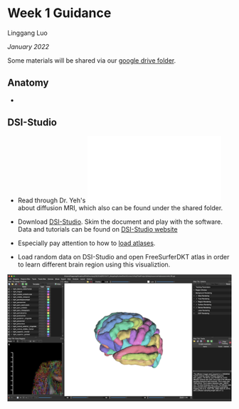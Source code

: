 # Week 1 Guidance

Linggang Luo

*January 2022*

Some materials will be shared via our [google drive folder](https://drive.google.com/drive/folders/12XGKtBVUb7i-uW_LSkMERFRhP7S95OrQ?usp=sharing).

## Anatomy

- 

## DSI-Studio

- Read through Dr. Yeh's ![review paper](Materials/paper/review.pdf) about diffusion MRI, which also can be found under the shared folder. 

- Download [DSI-Studio](http://dsi-studio.labsolver.org/). Skim the document and play with the software. Data and tutorials can be found on [DSI-Studio website](http://dsi-studio.labsolver.org/)

- Especially pay attention to how to [load atlases](http://dsi-studio.labsolver.org/doc/gui_t3_roi_tracking.html#Load-Regions-From-Built-In-Atlases). 

- Load random data on DSI-Studio and open FreeSurferDKT atlas in order to learn different brain region using this visualiztion.

![](Image/SnapshotDSIDKTatlas.png)





